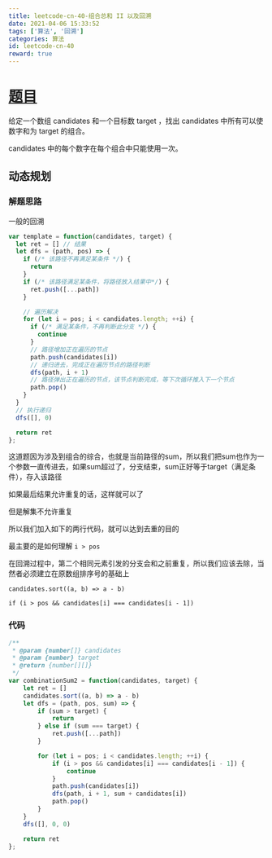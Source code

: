 ```yaml
---
title: leetcode-cn-40-组合总和 II 以及回溯
date: 2021-04-06 15:33:52
tags: ['算法', '回溯']
categories: 算法
id: leetcode-cn-40
reward: true
---
```


# [题目](https://leetcode-cn.com/problems/combination-sum-ii/)

给定一个数组 candidates 和一个目标数 target ，找出 candidates 中所有可以使数字和为 target 的组合。

candidates 中的每个数字在每个组合中只能使用一次。

## 动态规划

### 解题思路

一般的回溯

```javascript
var template = function(candidates, target) {
  let ret = [] // 结果
  let dfs = (path, pos) => {
    if (/* 该路径不再满足某条件 */) {
      return
    }
    if (/* 该路径满足某条件，将路径放入结果中*/) {
      ret.push([...path])
    }

    // 遍历解决
    for (let i = pos; i < candidates.length; ++i) {
      if (/* 满足某条件，不再判断此分支 */) {
        continue
      }
      // 路径增加正在遍历的节点
      path.push(candidates[i])
      // 递归进去，完成正在遍历节点的路径判断
      dfs(path, i + 1)
      // 路径弹出正在遍历的节点，该节点判断完成，等下次循环推入下一个节点
      path.pop()
    }
  }
  // 执行递归
  dfs([], 0)

  return ret
};
```

这道题因为涉及到组合的综合，也就是当前路径的sum，所以我们把sum也作为一个参数一直传进去，如果sum超过了，分支结束，sum正好等于target（满足条件），存入该路径

如果最后结果允许重复的话，这样就可以了

但是解集不允许重复

所以我们加入如下的两行代码，就可以达到去重的目的

最主要的是如何理解 `i > pos`

在回溯过程中，第二个相同元素引发的分支会和之前重复，所以我们应该去除，当然者必须建立在原数组排序号的基础上

`candidates.sort((a, b) => a - b)`

`if (i > pos && candidates[i] === candidates[i - 1])`

### 代码

```javascript
/**
 * @param {number[]} candidates
 * @param {number} target
 * @return {number[][]}
 */
var combinationSum2 = function(candidates, target) {
    let ret = []
    candidates.sort((a, b) => a - b)
    let dfs = (path, pos, sum) => {
        if (sum > target) {
            return
        } else if (sum === target) {
            ret.push([...path])
        }

        for (let i = pos; i < candidates.length; ++i) {
            if (i > pos && candidates[i] === candidates[i - 1]) {
                continue
            }
            path.push(candidates[i])
            dfs(path, i + 1, sum + candidates[i])
            path.pop()
        }
    }
    dfs([], 0, 0)

    return ret
};
```


